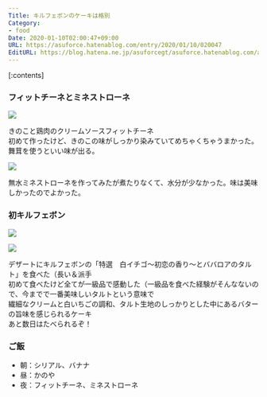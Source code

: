 ```yaml
---
Title: キルフェボンのケーキは格別
Category:
- food
Date: 2020-01-10T02:00:47+09:00
URL: https://asuforce.hatenablog.com/entry/2020/01/10/020047
EditURL: https://blog.hatena.ne.jp/asuforcegt/asuforce.hatenablog.com/atom/entry/26006613495560296
---
```


[:contents]

###  フィットチーネとミネストローネ

<span itemtype="http://schema.org/Photograph" itemscope="itemscope"><img class="magnifiable" src="https://lh3.googleusercontent.com/-MFuwWhD6-6w/XhdaS9qj69I/AAAAAAABE94/Wb4nzCUIzcs1onl-XfZkv72Yyoc0E5lcwCE0YBhgL/s1200/IMG_0504.HEIC" itemprop="image"></span>

きのこと鶏肉のクリームソースフィットチーネ  
初めて作ったけど、きのこの味がしっかり染みていてめちゃくちゃうまかった。舞茸を使うといい味が出る。

<span itemtype="http://schema.org/Photograph" itemscope="itemscope"><img class="magnifiable" src="https://lh3.googleusercontent.com/-I4FsSP_6RlE/XhdaSyCw0fI/AAAAAAABE98/lszo5riAKL0pzKa1QAaFmdRtcrYhfhZLACE0YBhgL/s1200/IMG_0503.HEIC" itemprop="image"></span>

無水ミネストローネを作ってみたが煮たりなくて、水分が少なかった。味は美味しかったのでよかった。

### 初キルフェボン

<span itemtype="http://schema.org/Photograph" itemscope="itemscope"><img class="magnifiable" src="https://lh3.googleusercontent.com/-nRSoLJjLRf8/XhdYDbVxk7I/AAAAAAABE9Y/eWAM2-Fndewybu6SOiUq8mjkc_XldaYfQCE0YBhgL/s1200/DSC00194.jpg" itemprop="image"></span>

<span itemtype="http://schema.org/Photograph" itemscope="itemscope"><img class="magnifiable" src="https://lh3.googleusercontent.com/-ZS9DL2lwalg/XhdaTb7zihI/AAAAAAABE-A/T1RPf4C8_yUt19EPYXWSAVc1FaQ1UIBlwCE0YBhgL/s1200/IMG_6147.JPG" itemprop="image"></span>

デザートにキルフェボンの「特選　白イチゴ〜初恋の香り〜とババロアのタルト」を食べた（長い＆派手  
初めて食べたけど全てが一級品で感動した（一級品を食べた経験がそんなないので、今までで一番美味しいタルトという意味で  
繊細なクリームと白いちごの調和、タルト生地のしっかりとした中にあるバターの旨味を感じられるケーキ   
あと数日はたべられるぞ！

### ご飯

- 朝：シリアル、バナナ
- 昼：かのや
- 夜：フィットチーネ、ミネストローネ
